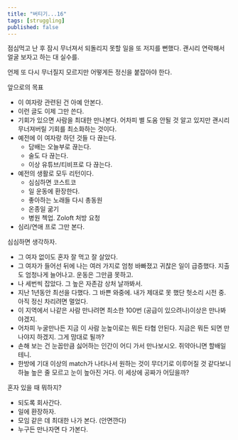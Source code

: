```yaml
---
title: "버티기...16"
tags: [struggling]
published: false
---
```


점심먹고 난 후 잠시 무너져서 되돌리지 못할 일을 또 저지를 뻔했다. 괜시리 연락해서 얼굴 보자고 하는 대 실수를.

언제 또 다시 무너질지 모르지만 어떻게든 정신을 붙잡아야 한다. 

앞으로의 목표
- 이 여자랑 관련된 건 아예 안본다.
- 이런 글도 이제 그만 쓴다.
- 기회가 있으면 사람을 최대한 만나본다. 어차피 별 도움 안될 것 알고 있지만 괜시리 무너져버릴 기회를 최소화하는 것이다.
- 예전에 이 여자랑 하던 것들 다 끊는다.
  - 담배는 오늘부로 끊는다.
  - 술도 다 끊는다.
  - 이상 유튜브/티비프로 다 끊는다.
- 예전의 생활로 모두 리턴이다.
  - 심심하면 코스트코
  - 일 운동에 환장한다.
  - 좋아하는 노래들 다시 총동원
  - 온종일 굶기
  - 병원 첵업. Zoloft 처방 요청
- 심리/연애 프로 그만 본다.

심심하면 생각하자.
- 그 여자 없이도 혼자 잘 먹고 잘 살았다. 
- 그 여자가 들어선 뒤에 나는 여러 가지로 엄청 바빠졌고 귀찮은 일이 급증했다. 지출도 엄청나게 늘어나고. 운동은 그만큼 못하고.
- 나 세번씩 잡았다. 그 높은 자존감 상처 날까봐서.
- 지난 1년동안 최선을 다했다. 그 바쁜 와중에. 내가 제대로 못 했단 헛소리 시전 중. 아직 정신 차리려면 멀었다.
- 이 지역에서 나같은 사람 만나려면 최소한 100번 (공급이 있으려나)이상은 만나봐야겠지. 
- 어차피 누굴만나든 지금 이 사람 눈높이로는 뭐든 타협 안된다. 지금은 뭐든 되면 만나야지 하겠지. 그게 맘대로 될까?
- 손해 보는 건 눈꼽만큼 싫어하는 인간이 어디 가서 만나보시오. 쥐약아니면 할배일테니.
- 한방에 기대 이상의 match가 나타나서 원하는 것이 무더기로 이루어질 것 같다보니 하늘 높은 줄 모르고 눈이 높아진 거다. 이 세상에 공짜가 어딨을까?

혼자 있을 때 뭐하지?
- 되도록 회사간다.
- 일에 환장하자.
- 모임 같은 데 최대한 나가 본다. (안면깐다)
- 누구든 만나자면 다 가본다.
